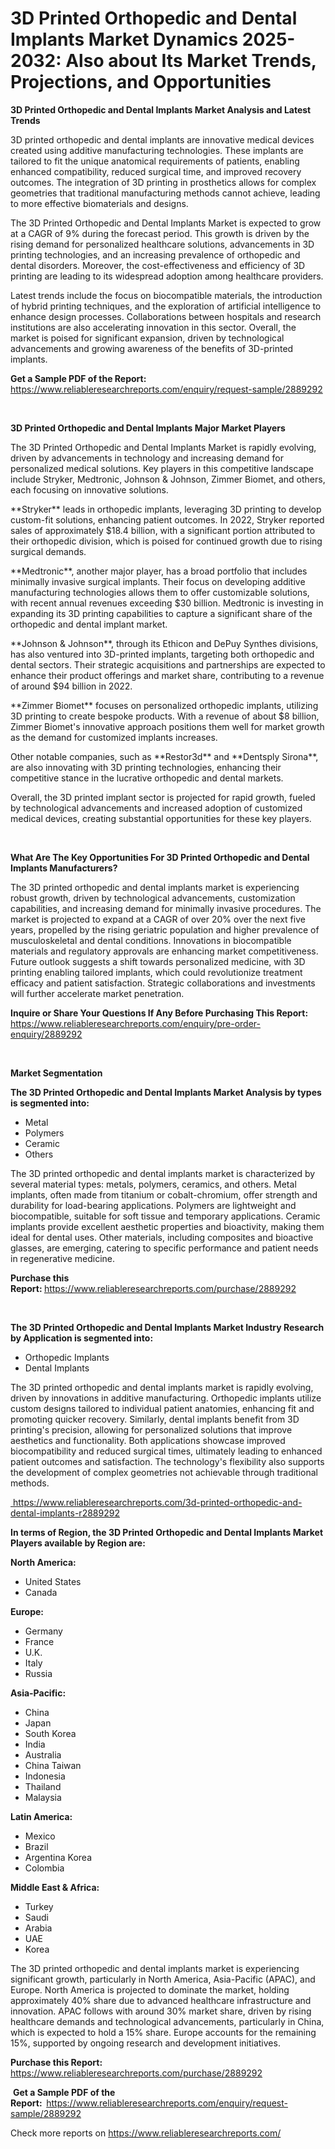 <p><h1>3D Printed Orthopedic and Dental Implants Market Dynamics 2025-2032: Also about Its Market Trends, Projections, and Opportunities</h1></p><p><strong>3D Printed Orthopedic and Dental Implants Market Analysis and Latest Trends</strong></p>
<p><p>3D printed orthopedic and dental implants are innovative medical devices created using additive manufacturing technologies. These implants are tailored to fit the unique anatomical requirements of patients, enabling enhanced compatibility, reduced surgical time, and improved recovery outcomes. The integration of 3D printing in prosthetics allows for complex geometries that traditional manufacturing methods cannot achieve, leading to more effective biomaterials and designs.</p><p>The 3D Printed Orthopedic and Dental Implants Market is expected to grow at a CAGR of 9% during the forecast period. This growth is driven by the rising demand for personalized healthcare solutions, advancements in 3D printing technologies, and an increasing prevalence of orthopedic and dental disorders. Moreover, the cost-effectiveness and efficiency of 3D printing are leading to its widespread adoption among healthcare providers. </p><p>Latest trends include the focus on biocompatible materials, the introduction of hybrid printing techniques, and the exploration of artificial intelligence to enhance design processes. Collaborations between hospitals and research institutions are also accelerating innovation in this sector. Overall, the market is poised for significant expansion, driven by technological advancements and growing awareness of the benefits of 3D-printed implants.</p></p>
<p><strong>Get a Sample PDF of the Report:&nbsp;</strong> <a href="https://www.reliableresearchreports.com/enquiry/request-sample/2889292?utm_campaign=2641&utm_medium=2&utm_source=Github&utm_content=ia&utm_term=14032025&utm_id=3d-printed-orthopedic-and-dental-implants">https://www.reliableresearchreports.com/enquiry/request-sample/2889292</a></p>
<p>&nbsp;</p>
<p><strong>3D Printed Orthopedic and Dental Implants Major Market Players</strong></p>
<p><p>The 3D Printed Orthopedic and Dental Implants Market is rapidly evolving, driven by advancements in technology and increasing demand for personalized medical solutions. Key players in this competitive landscape include Stryker, Medtronic, Johnson & Johnson, Zimmer Biomet, and others, each focusing on innovative solutions.</p><p>**Stryker** leads in orthopedic implants, leveraging 3D printing to develop custom-fit solutions, enhancing patient outcomes. In 2022, Stryker reported sales of approximately $18.4 billion, with a significant portion attributed to their orthopedic division, which is poised for continued growth due to rising surgical demands.</p><p>**Medtronic**, another major player, has a broad portfolio that includes minimally invasive surgical implants. Their focus on developing additive manufacturing technologies allows them to offer customizable solutions, with recent annual revenues exceeding $30 billion. Medtronic is investing in expanding its 3D printing capabilities to capture a significant share of the orthopedic and dental implant market.</p><p>**Johnson & Johnson**, through its Ethicon and DePuy Synthes divisions, has also ventured into 3D-printed implants, targeting both orthopedic and dental sectors. Their strategic acquisitions and partnerships are expected to enhance their product offerings and market share, contributing to a revenue of around $94 billion in 2022.</p><p>**Zimmer Biomet** focuses on personalized orthopedic implants, utilizing 3D printing to create bespoke products. With a revenue of about $8 billion, Zimmer Biomet's innovative approach positions them well for market growth as the demand for customized implants increases.</p><p>Other notable companies, such as **Restor3d** and **Dentsply Sirona**, are also innovating with 3D printing technologies, enhancing their competitive stance in the lucrative orthopedic and dental markets.</p><p>Overall, the 3D printed implant sector is projected for rapid growth, fueled by technological advancements and increased adoption of customized medical devices, creating substantial opportunities for these key players.</p></p>
<p>&nbsp;</p>
<p><strong>What Are The Key Opportunities For 3D Printed Orthopedic and Dental Implants Manufacturers?</strong></p>
<p><p>The 3D printed orthopedic and dental implants market is experiencing robust growth, driven by technological advancements, customization capabilities, and increasing demand for minimally invasive procedures. The market is projected to expand at a CAGR of over 20% over the next five years, propelled by the rising geriatric population and higher prevalence of musculoskeletal and dental conditions. Innovations in biocompatible materials and regulatory approvals are enhancing market competitiveness. Future outlook suggests a shift towards personalized medicine, with 3D printing enabling tailored implants, which could revolutionize treatment efficacy and patient satisfaction. Strategic collaborations and investments will further accelerate market penetration.</p></p>
<p><strong>Inquire or Share Your Questions If Any Before Purchasing This Report:</strong> <a href="https://www.reliableresearchreports.com/enquiry/pre-order-enquiry/2889292?utm_campaign=2641&utm_medium=2&utm_source=Github&utm_content=ia&utm_term=14032025&utm_id=3d-printed-orthopedic-and-dental-implants">https://www.reliableresearchreports.com/enquiry/pre-order-enquiry/2889292</a></p>
<p>&nbsp;</p>
<p><strong>Market Segmentation</strong></p>
<p><strong>The 3D Printed Orthopedic and Dental Implants Market Analysis by types is segmented into:</strong></p>
<p><ul><li>Metal</li><li>Polymers</li><li>Ceramic</li><li>Others</li></ul></p>
<p><p>The 3D printed orthopedic and dental implants market is characterized by several material types: metals, polymers, ceramics, and others. Metal implants, often made from titanium or cobalt-chromium, offer strength and durability for load-bearing applications. Polymers are lightweight and biocompatible, suitable for soft tissue and temporary applications. Ceramic implants provide excellent aesthetic properties and bioactivity, making them ideal for dental uses. Other materials, including composites and bioactive glasses, are emerging, catering to specific performance and patient needs in regenerative medicine.</p></p>
<p><strong>Purchase this Report:&nbsp;</strong><a href="https://www.reliableresearchreports.com/purchase/2889292?utm_campaign=2641&utm_medium=2&utm_source=Github&utm_content=ia&utm_term=14032025&utm_id=3d-printed-orthopedic-and-dental-implants">https://www.reliableresearchreports.com/purchase/2889292</a></p>
<p>&nbsp;</p>
<p><strong>The 3D Printed Orthopedic and Dental Implants Market Industry Research by Application is segmented into:</strong></p>
<p><ul><li>Orthopedic Implants</li><li>Dental Implants</li></ul></p>
<p><p>The 3D printed orthopedic and dental implants market is rapidly evolving, driven by innovations in additive manufacturing. Orthopedic implants utilize custom designs tailored to individual patient anatomies, enhancing fit and promoting quicker recovery. Similarly, dental implants benefit from 3D printing's precision, allowing for personalized solutions that improve aesthetics and functionality. Both applications showcase improved biocompatibility and reduced surgical times, ultimately leading to enhanced patient outcomes and satisfaction. The technology's flexibility also supports the development of complex geometries not achievable through traditional methods.</p></p>
<p><a href="https://www.reliableresearchreports.com/3d-printed-orthopedic-and-dental-implants-r2889292?utm_campaign=2641&utm_medium=2&utm_source=Github&utm_content=ia&utm_term=14032025&utm_id=3d-printed-orthopedic-and-dental-implants">&nbsp;https://www.reliableresearchreports.com/3d-printed-orthopedic-and-dental-implants-r2889292</a></p>
<p><strong>In terms of Region, the 3D Printed Orthopedic and Dental Implants Market Players available by Region are:</strong></p>
<p>
    <p> <strong> North America: </strong>
        <ul>
            <li>United States</li>
            <li>Canada</li>
        </ul>
        </p> 
    <p> <strong> Europe: </strong>
        <ul>
            <li>Germany</li>
            <li>France</li>
            <li>U.K.</li>
            <li>Italy</li>
            <li>Russia</li>
        </ul>
        </p> 
    <p> <strong> Asia-Pacific: </strong>
        <ul>
            <li>China</li>
            <li>Japan</li>
            <li>South Korea</li>
            <li>India</li>
            <li>Australia</li>
            <li>China Taiwan</li>
            <li>Indonesia</li>
            <li>Thailand</li>
            <li>Malaysia</li>
        </ul>
        </p> 
    <p> <strong> Latin America: </strong>
        <ul>
            <li>Mexico</li>
            <li>Brazil</li>
            <li>Argentina Korea</li>
            <li>Colombia</li>
        </ul>
        </p> 
    <p> <strong> Middle East & Africa: </strong>
        <ul>
            <li>Turkey</li>
            <li>Saudi</li>
            <li>Arabia</li>
            <li>UAE</li>
            <li>Korea</li>
        </ul>
    </p>
    </p>
<p><p>The 3D printed orthopedic and dental implants market is experiencing significant growth, particularly in North America, Asia-Pacific (APAC), and Europe. North America is projected to dominate the market, holding approximately 40% share due to advanced healthcare infrastructure and innovation. APAC follows with around 30% market share, driven by rising healthcare demands and technological advancements, particularly in China, which is expected to hold a 15% share. Europe accounts for the remaining 15%, supported by ongoing research and development initiatives.</p></p>
<p><strong>Purchase this Report: </strong><a href="https://www.reliableresearchreports.com/purchase/2889292?utm_campaign=2641&utm_medium=2&utm_source=Github&utm_content=ia&utm_term=14032025&utm_id=3d-printed-orthopedic-and-dental-implants">https://www.reliableresearchreports.com/purchase/2889292</a></p>
<p>&nbsp;<strong>Get a Sample PDF of the Report:&nbsp;&nbsp;</strong><a href="https://www.reliableresearchreports.com/enquiry/request-sample/2889292?utm_campaign=2641&utm_medium=2&utm_source=Github&utm_content=ia&utm_term=14032025&utm_id=3d-printed-orthopedic-and-dental-implants">https://www.reliableresearchreports.com/enquiry/request-sample/2889292</a></p>
<p><strong></strong></p>
<p>Check more reports on <a href="https://www.reliableresearchreports.com/?utm_campaign=2641&utm_medium=2&utm_source=Github&utm_content=ia&utm_term=14032025&utm_id=3d-printed-orthopedic-and-dental-implants">https://www.reliableresearchreports.com/</a></p>